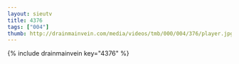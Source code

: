 ```yaml
--- 
layout: sieutv
title: 4376
tags: ["004"]
thumb: http://drainmainvein.com/media/videos/tmb/000/004/376/player.jpg
---
```

{% include drainmainvein key="4376" %} 
